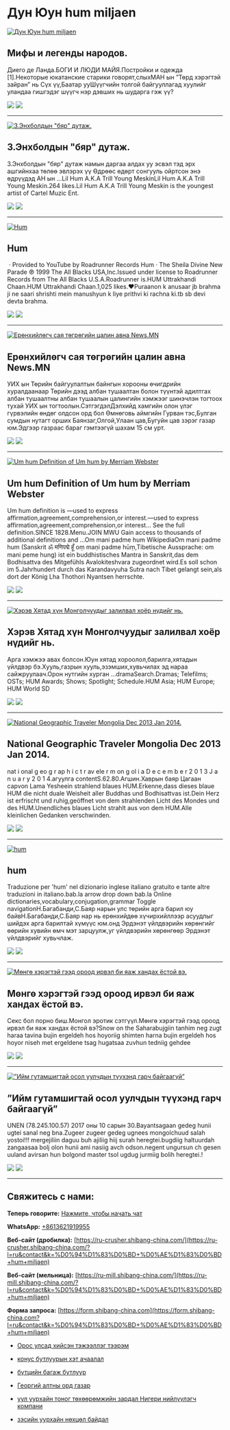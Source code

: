 # Дун Юун hum miljaen

<a href="https://swt.shibang-china.com/?l=ru&img&k=%D0%94%D1%83%D0%BD+%D0%AE%D1%83%D0%BD+hum+miljaen" target="_blank">![Дун Юун hum miljaen](http://static.shibang-china.com/all-800x300/215.jpg)</a>

## Мифы и легенды народов.
Диего де Ланда.БОГИ И ЛЮДИ МАЙЯ.Постройки и одежда [1].Некоторые юкатанские старики говорят,слыхМАН ын ”Төрд хэрэгтэй зайран” нь Сүх үү,Баатар ууШүүгчийн толгой байгууллагад хуулийг уландаа гишгэдэг шүүгч нэр дэвших нь шударга гэж үү?


<a href="https://whatsapp.shibangsoft.com/WhatsApp.php" target="_blank" title="WhatsApp">![](http://static.shibang-china.com/icon/whatsapp.png)</a> <a href="https://swt.shibang-china.com/?l=ru&icon&k=%D0%94%D1%83%D0%BD+%D0%AE%D1%83%D0%BD+hum+miljaen" target="_blank">![](http://static.shibang-china.com/icon/chat-ru.png)</a>

---

<a href="https://swt.shibang-china.com/?l=ru&img&k=%D0%94%D1%83%D0%BD+%D0%AE%D1%83%D0%BD+hum+miljaen" target="_blank">![З.Энхболдын &quot;бяр&quot; дутаж.](http://static.shibang-china.com/all-800x300/932.jpg)</a>

## З.Энхболдын &quot;бяр&quot; дутаж.
З.Энхболдын &quot;бяр&quot; дутаж намын даргаа алдах уу эсвэл тэд эрх ашгийнхаа төлөө эвлэрэх үү Өдрөөс өдөрт сонгууль ойртсон энэ өдрүүдэд АН ын …Lil Hum A.K.A Trill Young MeskinLil Hum A.K.A Trill Young Meskin.264 likes.Lil Hum A.K.A Trill Young Meskin is the youngest artist of Cartel Muzic Ent.


<a href="https://whatsapp.shibangsoft.com/WhatsApp.php" target="_blank" title="WhatsApp">![](http://static.shibang-china.com/icon/whatsapp.png)</a> <a href="https://swt.shibang-china.com/?l=ru&icon&k=%D0%94%D1%83%D0%BD+%D0%AE%D1%83%D0%BD+hum+miljaen" target="_blank">![](http://static.shibang-china.com/icon/chat-ru.png)</a>

---

<a href="https://swt.shibang-china.com/?l=ru&img&k=%D0%94%D1%83%D0%BD+%D0%AE%D1%83%D0%BD+hum+miljaen" target="_blank">![Hum](http://static.shibang-china.com/all-800x300/1371.jpg)</a>

## Hum
&nbsp;&#0183;&#32;Provided to YouTube by Roadrunner Records Hum &#183; The Sheila Divine New Parade ℗ 1999 The All Blacks USA,Inc.Issued under license to Roadrunner Records from The All Blacks U.S.A.Roadrunner is.HUM Uttrakhandi Chaan.HUM Uttrakhandi Chaan.1,025 likes.♥Puraanon k anusaar jb brahma ji ne saari shrishti mein manushyun k liye prithvi ki rachna ki.tb sb devi devta brahma.


<a href="https://whatsapp.shibangsoft.com/WhatsApp.php" target="_blank" title="WhatsApp">![](http://static.shibang-china.com/icon/whatsapp.png)</a> <a href="https://swt.shibang-china.com/?l=ru&icon&k=%D0%94%D1%83%D0%BD+%D0%AE%D1%83%D0%BD+hum+miljaen" target="_blank">![](http://static.shibang-china.com/icon/chat-ru.png)</a>

---

<a href="https://swt.shibang-china.com/?l=ru&img&k=%D0%94%D1%83%D0%BD+%D0%AE%D1%83%D0%BD+hum+miljaen" target="_blank">![Ерөнхийлөгч сая төгрөгийн цалин авна News.MN](http://static.shibang-china.com/all-800x300/127.jpg)</a>

## Ерөнхийлөгч сая төгрөгийн цалин авна News.MN
УИХ ын Төрийн байгуулалтын байнгын хорооны өчигдрийн хуралдаанаар Төрийн дээд албан тушаалтан болон түүнтэй адилтгах албан тушаалтны албан тушаалын цалингийн хэмжээг шинэчлэн тогтоох тухай УИХ ын тогтоолын.СэтгэгдэлДэлхийд хамгийн олон үлэг гүрвэлийн өндөг олдсон орд бол Өмнөговь аймгийн Гурван тэс,Булган сумдын нутагт орших Баянзаг,Олгой,Улаан цав,Бугуйн цав зэрэг газар юм.Эдгээр газраас бараг гэмтээгүй шахам 15 см урт.


<a href="https://whatsapp.shibangsoft.com/WhatsApp.php" target="_blank" title="WhatsApp">![](http://static.shibang-china.com/icon/whatsapp.png)</a> <a href="https://swt.shibang-china.com/?l=ru&icon&k=%D0%94%D1%83%D0%BD+%D0%AE%D1%83%D0%BD+hum+miljaen" target="_blank">![](http://static.shibang-china.com/icon/chat-ru.png)</a>

---

<a href="https://swt.shibang-china.com/?l=ru&img&k=%D0%94%D1%83%D0%BD+%D0%AE%D1%83%D0%BD+hum+miljaen" target="_blank">![Um hum Definition of Um hum by Merriam Webster](http://static.shibang-china.com/all-800x300/1151.jpg)</a>

## Um hum Definition of Um hum by Merriam Webster
Um hum definition is —used to express affirmation,agreement,comprehension,or interest.—used to express affirmation,agreement,comprehension,or interest… See the full definition.SINCE 1828.Menu.JOIN MWU Gain access to thousands of additional definitions and …Om mani padme hum WikipediaOm mani padme hum (Sanskrit ॐ मणिपद्मे हूँ oṃ maṇi padme hūṃ,Tibetische Aussprache: om mani peme hung) ist ein buddhistisches Mantra in Sanskrit,das dem Bodhisattva des Mitgef&#252;hls Avalokiteshvara zugeordnet wird.Es soll schon im 5.Jahrhundert durch das Karandavyuha Sutra nach Tibet gelangt sein,als dort der K&#246;nig Lha Thothori Nyantsen herrschte.


<a href="https://whatsapp.shibangsoft.com/WhatsApp.php" target="_blank" title="WhatsApp">![](http://static.shibang-china.com/icon/whatsapp.png)</a> <a href="https://swt.shibang-china.com/?l=ru&icon&k=%D0%94%D1%83%D0%BD+%D0%AE%D1%83%D0%BD+hum+miljaen" target="_blank">![](http://static.shibang-china.com/icon/chat-ru.png)</a>

---

<a href="https://swt.shibang-china.com/?l=ru&img&k=%D0%94%D1%83%D0%BD+%D0%AE%D1%83%D0%BD+hum+miljaen" target="_blank">![Хэрэв Хятад хүн Монголчуудыг залилвал хоёр нүдийг нь.](http://static.shibang-china.com/all-800x300/164.jpg)</a>

## Хэрэв Хятад хүн Монголчуудыг залилвал хоёр нүдийг нь.
Арга хэмжээ авах болсон.Юун хятад хороолол,барилга,хятадын үйлдвэр бэ.Хууль,газрын хууль,эзэмших,хувьчилах эд нараа сайжруулаач.Орон нутгийн хурган …dramaSearch.Dramas; Telefilms; OSTs; HUM Awards; Shows; Spotlight; Schedule.HUM Asia; HUM Europe; HUM World SD


<a href="https://whatsapp.shibangsoft.com/WhatsApp.php" target="_blank" title="WhatsApp">![](http://static.shibang-china.com/icon/whatsapp.png)</a> <a href="https://swt.shibang-china.com/?l=ru&icon&k=%D0%94%D1%83%D0%BD+%D0%AE%D1%83%D0%BD+hum+miljaen" target="_blank">![](http://static.shibang-china.com/icon/chat-ru.png)</a>

---

<a href="https://swt.shibang-china.com/?l=ru&img&k=%D0%94%D1%83%D0%BD+%D0%AE%D1%83%D0%BD+hum+miljaen" target="_blank">![National Geographic Traveler Mongolia Dec 2013 Jan 2014.](http://static.shibang-china.com/all-800x300/1340.jpg)</a>

## National Geographic Traveler Mongolia Dec 2013 Jan 2014.
nat i onal g eo g r ap h i c t r av ele r m on g ol i a D e c e m b e r 2 0 1 3 J a n u a r y 2 0 1 4.агуулга contentS.62.80.Агшин.Хаврын баяр Цагаан сарvon Lama Yesheein strahlend blaues HUM.Erkenne,dass dieses blaue HUM die nicht duale Weisheit aller Buddhas und Bodhisattvas ist.Dein Herz ist erfrischt und ruhig,ge&#246;ffnet von dem strahlenden Licht des Mondes und des HUM.Unendliches blaues Licht strahlt aus von dem HUM.Alle kleinlichen Gedanken verschwinden.


<a href="https://whatsapp.shibangsoft.com/WhatsApp.php" target="_blank" title="WhatsApp">![](http://static.shibang-china.com/icon/whatsapp.png)</a> <a href="https://swt.shibang-china.com/?l=ru&icon&k=%D0%94%D1%83%D0%BD+%D0%AE%D1%83%D0%BD+hum+miljaen" target="_blank">![](http://static.shibang-china.com/icon/chat-ru.png)</a>

---

<a href="https://swt.shibang-china.com/?l=ru&img&k=%D0%94%D1%83%D0%BD+%D0%AE%D1%83%D0%BD+hum+miljaen" target="_blank">![hum](http://static.shibang-china.com/all-800x300/1360.jpg)</a>

## hum
Traduzione per 'hum' nel dizionario inglese italiano gratuito e tante altre traduzioni in italiano.bab.la arrow drop down bab.la Online dictionaries,vocabulary,conjugation,grammar Toggle navigationН.Багабанди,С.Баяр нарын улс төрийн арга барил юу байвН.Багабанди,С.Баяр нар нь ерөнхийдөө хүчирхийллээр асуудлыг шийдэх арга барилтай хүмүүс юм.онд Эрдэнэт үйлдвэрийн хөрөнгийг өөрийн хувийн өмч мэт зарцуулж,уг үйлдвэрийн хөрөнгөөр Эрдэнэт үйлдвэрийг хувьчлаж.


<a href="https://whatsapp.shibangsoft.com/WhatsApp.php" target="_blank" title="WhatsApp">![](http://static.shibang-china.com/icon/whatsapp.png)</a> <a href="https://swt.shibang-china.com/?l=ru&icon&k=%D0%94%D1%83%D0%BD+%D0%AE%D1%83%D0%BD+hum+miljaen" target="_blank">![](http://static.shibang-china.com/icon/chat-ru.png)</a>

---

<a href="https://swt.shibang-china.com/?l=ru&img&k=%D0%94%D1%83%D0%BD+%D0%AE%D1%83%D0%BD+hum+miljaen" target="_blank">![Мөнгө хэрэгтэй гээд ороод ирвэл би яаж хандах ёстой вэ.](http://static.shibang-china.com/all-800x300/4.jpg)</a>

## Мөнгө хэрэгтэй гээд ороод ирвэл би яаж хандах ёстой вэ.
Секс бол порно биш.Монгол эротик сэтгүүл.Мөнгө хэрэгтэй гээд ороод ирвэл би яаж хандах ёстой вэ?Snow on the Saharabujgiin tanhim neg zugt haraa tavina bujin ergeldeh hos hoyoriig shimten harna bujin ergeldeh hos hoyor niseh met ergeldene tsag hugatsaa zuvhun tedniig gehdee


<a href="https://whatsapp.shibangsoft.com/WhatsApp.php" target="_blank" title="WhatsApp">![](http://static.shibang-china.com/icon/whatsapp.png)</a> <a href="https://swt.shibang-china.com/?l=ru&icon&k=%D0%94%D1%83%D0%BD+%D0%AE%D1%83%D0%BD+hum+miljaen" target="_blank">![](http://static.shibang-china.com/icon/chat-ru.png)</a>

---

<a href="https://swt.shibang-china.com/?l=ru&img&k=%D0%94%D1%83%D0%BD+%D0%AE%D1%83%D0%BD+hum+miljaen" target="_blank">![”Ийм гутамшигтай осол уулчдын түүхэнд гарч байгаагүй”](http://static.shibang-china.com/all-800x300/1200.jpg)</a>

## ”Ийм гутамшигтай осол уулчдын түүхэнд гарч байгаагүй”
UNEN (78.245.100.57) 2017 оны 10 сарын 30.Bayantsagaan gedeg hunii ugtei sanal neg bna.Zugeer zugeer gedeg ugnees mongolchuud salah yostoi!!! mergejiliin daguu buh ajiliig hiij surah heregtei.bugdiig haltuurdah zangaasaa bolj olon hunii ami nasiig avch odson.negent ungursun ch gesen uuland avirsan hun bolgond master tsol ugdug jurmiig bolih heregtei.!

<a href="https://whatsapp.shibangsoft.com/WhatsApp.php" target="_blank" title="WhatsApp">![](http://static.shibang-china.com/icon/whatsapp.png)</a> <a href="https://swt.shibang-china.com/?l=ru&icon&k=%D0%94%D1%83%D0%BD+%D0%AE%D1%83%D0%BD+hum+miljaen" target="_blank">![](http://static.shibang-china.com/icon/chat-ru.png)</a>

---
## Свяжитесь с нами:

**Теперь говорите:** [Нажмите, чтобы начать чат](https://swt.shibang-china.com?l=ru&contact&k=%D0%94%D1%83%D0%BD+%D0%AE%D1%83%D0%BD+hum+miljaen)

**WhatsApp:**  [+8613621919955](https://whatsapp.shibangsoft.com/WhatsApp.php)

**Веб-сайт (дробилка):** [https://ru-crusher.shibang-china.com/](https://ru-crusher.shibang-china.com/?l=ru&contact&k=%D0%94%D1%83%D0%BD+%D0%AE%D1%83%D0%BD+hum+miljaen)

**Веб-сайт (мельница):** [https://ru-mill.shibang-china.com/](https://ru-mill.shibang-china.com/?l=ru&contact&k=%D0%94%D1%83%D0%BD+%D0%AE%D1%83%D0%BD+hum+miljaen)

**Форма запроса:** [https://form.shibang-china.com](https://form.shibang-china.com?l=ru&contact&k=%D0%94%D1%83%D0%BD+%D0%AE%D1%83%D0%BD+hum+miljaen)

* [Орос улсад хийсэн тэжээллэг тээрэм](../126/%D0%9E%D1%80%D0%BE%D1%81%20%D1%83%D0%BB%D1%81%D0%B0%D0%B4%20%D1%85%D0%B8%D0%B9%D1%81%D1%8D%D0%BD%20%D1%82%D1%8D%D0%B6%D1%8D%D1%8D%D0%BB%D0%BB%D1%8D%D0%B3%20%D1%82%D1%8D%D1%8D%D1%80%D1%8D%D0%BC.md)

* [конус бутлуурын хэт ачаалал](../130/%D0%BA%D0%BE%D0%BD%D1%83%D1%81%20%D0%B1%D1%83%D1%82%D0%BB%D1%83%D1%83%D1%80%D1%8B%D0%BD%20%D1%85%D1%8D%D1%82%20%D0%B0%D1%87%D0%B0%D0%B0%D0%BB%D0%B0%D0%BB.md)

* [бүтцийн багаж бутлуур](../126/%D0%B1%D2%AF%D1%82%D1%86%D0%B8%D0%B9%D0%BD%20%D0%B1%D0%B0%D0%B3%D0%B0%D0%B6%20%D0%B1%D1%83%D1%82%D0%BB%D1%83%D1%83%D1%80.md)

* [Георгий алтны орд газар](../128/%D0%93%D0%B5%D0%BE%D1%80%D0%B3%D0%B8%D0%B9%20%D0%B0%D0%BB%D1%82%D0%BD%D1%8B%20%D0%BE%D1%80%D0%B4%20%D0%B3%D0%B0%D0%B7%D0%B0%D1%80.md)

* [уул уурхайн тоног төхөөрөмжийн зардал Нигери нийлүүлэгч компани](../127/%D1%83%D1%83%D0%BB%20%D1%83%D1%83%D1%80%D1%85%D0%B0%D0%B9%D0%BD%20%D1%82%D0%BE%D0%BD%D0%BE%D0%B3%20%D1%82%D3%A9%D1%85%D3%A9%D3%A9%D1%80%D3%A9%D0%BC%D0%B6%D0%B8%D0%B9%D0%BD%20%D0%B7%D0%B0%D1%80%D0%B4%D0%B0%D0%BB%20%D0%9D%D0%B8%D0%B3%D0%B5%D1%80%D0%B8%20%D0%BD%D0%B8%D0%B9%D0%BB%D2%AF%D2%AF%D0%BB%D1%8D%D0%B3%D1%87%20%D0%BA%D0%BE%D0%BC%D0%BF%D0%B0%D0%BD%D0%B8.md)

* [зэсийн уурхайн нөхцөл байдал](../128/%D0%B7%D1%8D%D1%81%D0%B8%D0%B9%D0%BD%20%D1%83%D1%83%D1%80%D1%85%D0%B0%D0%B9%D0%BD%20%D0%BD%D3%A9%D1%85%D1%86%D3%A9%D0%BB%20%D0%B1%D0%B0%D0%B9%D0%B4%D0%B0%D0%BB.md)